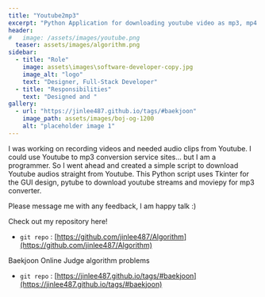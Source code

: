 ```yaml
---
title: "Youtube2mp3"
excerpt: "Python Application for downloading youtube video as mp3, mp4 file."
header:
#   image: /assets/images/youtube.png
  teaser: assets/images/algorithm.png
sidebar:
  - title: "Role"
    image: assets\images\software-developer-copy.jpg
    image_alt: "logo"
    text: "Designer, Full-Stack Developer"
  - title: "Responsibilities"
    text: "Designed and "
gallery:
  - url: "https://jinlee487.github.io/tags/#baekjoon"
    image_path: assets/images/boj-og-1200
    alt: "placeholder image 1"
---
```


I was working on recording videos and needed audio clips from Youtube.
I could use Youtube to mp3 conversion service sites... but I am a programmer. 
So I went ahead and created a simple script to download Youtube audios straight from Youtube.
This Python script uses Tkinter for the GUI design, pytube to download youtube streams and moviepy for mp3 converter.

Please message me with any feedback, I am happy talk :)

Check out my repository here!
- `git repo` : [https://github.com/jinlee487/Algorithm](https://github.com/jinlee487/Algorithm)

Baekjoon Online Judge algorithm problems
- `git repo` : [https://jinlee487.github.io/tags/#baekjoon](https://jinlee487.github.io/tags/#baekjoon)
